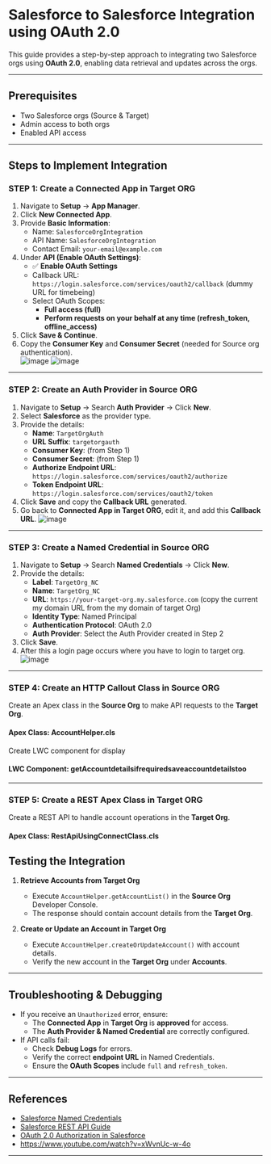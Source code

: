 

# **Salesforce to Salesforce Integration using OAuth 2.0**  

This guide provides a step-by-step approach to integrating two Salesforce orgs using **OAuth 2.0**, enabling data retrieval and updates across the orgs.

---

## **Prerequisites**  
- Two Salesforce orgs (Source & Target)  
- Admin access to both orgs  
- Enabled API access  

---

## **Steps to Implement Integration**  

### **STEP 1: Create a Connected App in Target ORG**  
1. Navigate to **Setup** → **App Manager**.  
2. Click **New Connected App**.  
3. Provide **Basic Information**:  
   - Name: `SalesforceOrgIntegration`  
   - API Name: `SalesforceOrgIntegration`  
   - Contact Email: `your-email@example.com`  
4. Under **API (Enable OAuth Settings)**:  
   - ✅ **Enable OAuth Settings**  
   - Callback URL: `https://login.salesforce.com/services/oauth2/callback`  (dummy URL for timebeing)
   - Select OAuth Scopes:  
     - **Full access (full)**
     - **Perform requests on your behalf at any time (refresh_token, offline_access)**  
5. Click **Save & Continue**.  
6. Copy the **Consumer Key** and **Consumer Secret** (needed for Source org authentication).  
![image](https://github.com/user-attachments/assets/0b5cfd4e-330c-4a70-a271-a8443edbf0d2)
![image](https://github.com/user-attachments/assets/0ed6cd2b-3ca5-48be-98f2-a886606bbc81)


---

### **STEP 2: Create an Auth Provider in Source ORG**  
1. Navigate to **Setup** → Search **Auth Provider** → Click **New**.  
2. Select **Salesforce** as the provider type.  
3. Provide the details:  
   - **Name**: `TargetOrgAuth`  
   - **URL Suffix**: `targetorgauth`  
   - **Consumer Key**: (from Step 1)  
   - **Consumer Secret**: (from Step 1)  
   - **Authorize Endpoint URL**: `https://login.salesforce.com/services/oauth2/authorize`  
   - **Token Endpoint URL**: `https://login.salesforce.com/services/oauth2/token`  
4. Click **Save** and copy the **Callback URL** generated.  
5. Go back to **Connected App in Target ORG**, edit it, and add this **Callback URL**.
   ![image](https://github.com/user-attachments/assets/a08ae83c-0a6c-4739-8dc5-608bbb930406)
 

---

### **STEP 3: Create a Named Credential in Source ORG**  
1. Navigate to **Setup** → Search **Named Credentials** → Click **New**.  
2. Provide the details:  
   - **Label**: `TargetOrg_NC`  
   - **Name**: `TargetOrg_NC`  
   - **URL**: `https://your-target-org.my.salesforce.com`  (copy the current my domain URL from the my domain of target Org)
   - **Identity Type**: Named Principal  
   - **Authentication Protocol**: OAuth 2.0  
   - **Auth Provider**: Select the Auth Provider created in Step 2  
3. Click **Save**.
4. After this a login page occurs where you have to login to target org.
   ![image](https://github.com/user-attachments/assets/9177826b-2b35-43b2-9251-171fde78e9bb)


---

### **STEP 4: Create an HTTP Callout Class in Source ORG**  
Create an Apex class in the **Source Org** to make API requests to the **Target Org**.  

#### **Apex Class: AccountHelper.cls**  

Create LWC component for display 
#### **LWC Component: getAccountdetailsifrequiredsaveaccountdetailstoo**


---

### **STEP 5: Create a REST Apex Class in Target ORG**  
Create a REST API to handle account operations in the **Target Org**.  
#### **Apex Class: RestApiUsingConnectClass.cls**  



## **Testing the Integration**  

1. **Retrieve Accounts from Target Org**  
   - Execute `AccountHelper.getAccountList()` in the **Source Org** Developer Console.  
   - The response should contain account details from the **Target Org**.  

2. **Create or Update an Account in Target Org**  
   - Execute `AccountHelper.createOrUpdateAccount()` with account details.  
   - Verify the new account in the **Target Org** under **Accounts**.  

---

## **Troubleshooting & Debugging**  
- If you receive an `Unauthorized` error, ensure:  
  - The **Connected App** in **Target Org** is **approved** for access.  
  - The **Auth Provider & Named Credential** are correctly configured.  
- If API calls fail:  
  - Check **Debug Logs** for errors.  
  - Verify the correct **endpoint URL** in Named Credentials.  
  - Ensure the **OAuth Scopes** include `full` and `refresh_token`.  

---

## **References**  
- [Salesforce Named Credentials](https://developer.salesforce.com/docs/atlas.en-us.apexcode.meta/apexcode/apex_callouts_named_credentials.htm)  
- [Salesforce REST API Guide](https://developer.salesforce.com/docs/atlas.en-us.api_rest.meta/api_rest/)  
- [OAuth 2.0 Authorization in Salesforce](https://help.salesforce.com/s/articleView?id=sf.remoteaccess_oauth_web_server_flow.htm&type=5)
- https://www.youtube.com/watch?v=xWvnUc-w-4o 

---



